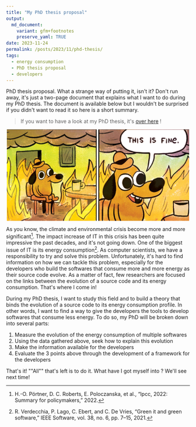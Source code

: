 ```yaml
---
title: "My PhD thesis proposal"
output:
  md_document:
    variant: gfm+footnotes
    preserve_yaml: TRUE
date: 2023-11-24
permalink: /posts/2023/11/phd-thesis/
tags:
  - energy consumption
  - PhD thesis proposal
  - developers
---
```


PhD thesis proposal. What a strange way of putting it, isn't it? Don't run away, it's just a two-page document that explains what I want to do during my PhD thesis. The document is available below but I wouldn't be surprised if you didn't want to read it so here is a short summary.

> If you want to have a look at my PhD thesis, it's [over here](jeromemaquoi.github.io/files/PhD_thesis_proposal.pdf) !

<img src="/images/this-is-fine.jpg" style="display: block; margin: auto;" width="500"/>

As you know, the climate and environmental crisis become more and more significant[^1]. The impact increase of IT in this crisis has been quite impressive the past decades, and it's not going down. One of the biggest issue of IT is its energy consumption[^2]. As computer scientists, we have a responsibility to try and solve this problem. Unfortunately, it's hard to find information on how we can tackle this problem, especially for the developers who build the softwares that consume more and more energy as their source code evolve. As a matter of fact, few researchers are focused on the links between the evolution of a source code and its energy consumption. That's where I come in!

During my PhD thesis, I want to study this field and to build a theory that binds the evolution of a source code to its energy consumption profile. In other words, I want to find a way to give the developers the tools to develop softwares that consume less energy. To do so, my PhD will be broken down into several parts:

1. Measure the evolution of the energy consumption of multiple softwares
2. Using the data gathered above, seek how to explain this evolution
3. Make the information available for the developers
4. Evaluate the 3 points above through the development of a framework for the developers

That's it! ""All"" that's left is to do it. What have I got myself into ? We'll see next time!

[^1]: H.-O. Pörtner, D. C. Roberts, E. Poloczanska, et al., “Ipcc, 2022: Summary for policymakers,” 2022.
[^2]: R. Verdecchia, P. Lago, C. Ebert, and C. De Vries, “Green it and green software,” IEEE Software, vol. 38, no. 6, pp. 7–15, 2021.
